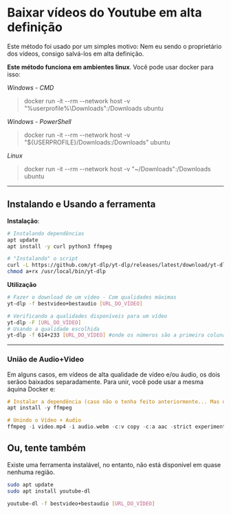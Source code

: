 # Baixar vídeos do Youtube em alta definição

Este método foi usado por um simples motivo: Nem eu sendo o proprietário dos vídeos, consigo salvá-los em alta definição.

**Este método funciona em ambientes linux**. Você pode usar docker para isso:

*Windows - CMD*
> docker run -it --rm --network host -v "%userprofile%\Downloads":/Downloads ubuntu

*Windows - PowerShell*
> docker run -it --rm --network host -v "${USERPROFILE}/Downloads:/Downloads" ubuntu

*Linux*
> docker run -it --rm --network host -v "~/Downloads":/Downloads ubuntu

---

## Instalando e Usando a ferramenta

**Instalação**:
```sh
# Instalando dependências
apt update
apt install -y curl python3 ffmpeg

# "Instalando" o script
curl -L https://github.com/yt-dlp/yt-dlp/releases/latest/download/yt-dlp -o /usr/local/bin/yt-dlp
chmod a+rx /usr/local/bin/yt-dlp
```

**Utilização**
```sh
# Fazer o download de um vídeo - Com qualidades máximas
yt-dlp -f bestvideo+bestaudio [URL_DO_VÍDEO]

# Verificando a qualidades disponíveis para um vídeo
yt-dlp -F [URL_DO_VÍDEO]
# Usando a qualidade escolhida
yt-dlp -f 614+233 [URL_DO_VÍDEO] #onde os números são a primeira coluna da tabela de qualidades
```

---

### União de Audio+Video

Em alguns casos, em vídeos de alta qualidade de vídeo e/ou áudio, os dois serãoo baixados separadamente.
Para unir, você pode usar a mesma áquina Docker e:

```hs
# Instalar a dependência (caso não o tenha feito anteriormente... Mas deve ter feito
apt install -y ffmpeg

# Unindo o Vídeo + Audio
ffmpeg -i video.mp4 -i audio.webm -c:v copy -c:a aac -strict experimental output.mp4
```


## Ou, tente também

Existe uma ferramenta instalável, no entanto, não está disponível em quase nenhuma região.

```sh
sudo apt update
sudo apt install youtube-dl

youtube-dl -f bestvideo+bestaudio [URL_DO_VÍDEO]
```
